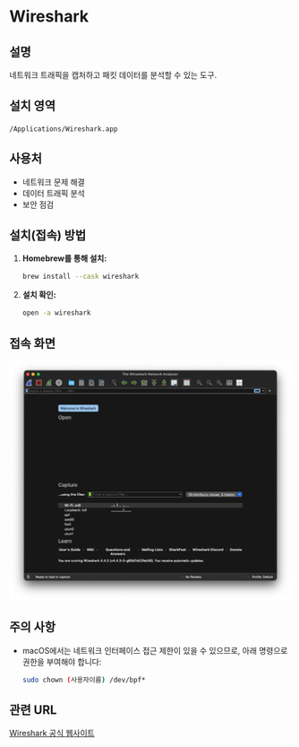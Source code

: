 # Wireshark

## 설명
네트워크 트래픽을 캡처하고 패킷 데이터를 분석할 수 있는 도구.

## 설치 영역
`/Applications/Wireshark.app`

## 사용처
- 네트워크 문제 해결
- 데이터 트래픽 분석
- 보안 점검

## 설치(접속) 방법
1. **Homebrew를 통해 설치:**
   ```bash
   brew install --cask wireshark
   ```
2. **설치 확인:**
   ```bash
   open -a wireshark
   ```

## 접속 화면
![접속 화면 설명](Wireshark.png)

## 주의 사항
- macOS에서는 네트워크 인터페이스 접근 제한이 있을 수 있으므로, 아래 명령으로 권한을 부여해야 합니다:
   ```bash
   sudo chown (사용자이름) /dev/bpf*
   ```

## 관련 URL
[Wireshark 공식 웹사이트](https://www.wireshark.org/)
